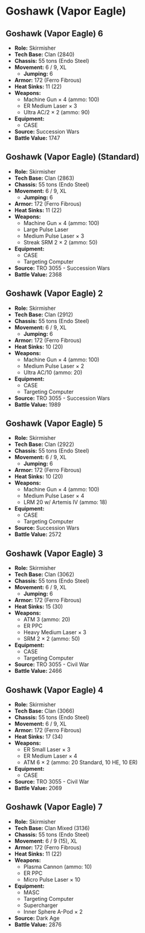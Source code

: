 # Goshawk (Vapor Eagle)
## Goshawk (Vapor Eagle) 6
- **Role:** Skirmisher
- **Tech Base:** Clan (2840)
- **Chassis:** 55 tons (Endo Steel)
- **Movement:** 6 / 9, XL
  - **Jumping:** 6
- **Armor:** 172 (Ferro Fibrous)
- **Heat Sinks:** 11 (22)
- **Weapons:**
  - Machine Gun × 4 (ammo: 100)
  - ER Medium Laser × 3
  - Ultra AC/2 × 2 (ammo: 90)
- **Equipment:**
  - CASE
- **Source:** Succession Wars
- **Battle Value:** 1747

## Goshawk (Vapor Eagle) (Standard)
- **Role:** Skirmisher
- **Tech Base:** Clan (2863)
- **Chassis:** 55 tons (Endo Steel)
- **Movement:** 6 / 9, XL
  - **Jumping:** 6
- **Armor:** 172 (Ferro Fibrous)
- **Heat Sinks:** 11 (22)
- **Weapons:**
  - Machine Gun × 4 (ammo: 100)
  - Large Pulse Laser
  - Medium Pulse Laser × 3
  - Streak SRM 2 × 2 (ammo: 50)
- **Equipment:**
  - CASE
  - Targeting Computer
- **Source:** TRO 3055 - Succession Wars
- **Battle Value:** 2368

## Goshawk (Vapor Eagle) 2
- **Role:** Skirmisher
- **Tech Base:** Clan (2912)
- **Chassis:** 55 tons (Endo Steel)
- **Movement:** 6 / 9, XL
  - **Jumping:** 6
- **Armor:** 172 (Ferro Fibrous)
- **Heat Sinks:** 10 (20)
- **Weapons:**
  - Machine Gun × 4 (ammo: 100)
  - Medium Pulse Laser × 2
  - Ultra AC/10 (ammo: 20)
- **Equipment:**
  - CASE
  - Targeting Computer
- **Source:** TRO 3055 - Succession Wars
- **Battle Value:** 1989

## Goshawk (Vapor Eagle) 5
- **Role:** Skirmisher
- **Tech Base:** Clan (2922)
- **Chassis:** 55 tons (Endo Steel)
- **Movement:** 6 / 9, XL
  - **Jumping:** 6
- **Armor:** 172 (Ferro Fibrous)
- **Heat Sinks:** 10 (20)
- **Weapons:**
  - Machine Gun × 4 (ammo: 100)
  - Medium Pulse Laser × 4
  - LRM 20 w/ Artemis IV (ammo: 18)
- **Equipment:**
  - CASE
  - Targeting Computer
- **Source:** Succession Wars
- **Battle Value:** 2572

## Goshawk (Vapor Eagle) 3
- **Role:** Skirmisher
- **Tech Base:** Clan (3062)
- **Chassis:** 55 tons (Endo Steel)
- **Movement:** 6 / 9, XL
  - **Jumping:** 6
- **Armor:** 172 (Ferro Fibrous)
- **Heat Sinks:** 15 (30)
- **Weapons:**
  - ATM 3 (ammo: 20)
  - ER PPC
  - Heavy Medium Laser × 3
  - SRM 2 × 2 (ammo: 50)
- **Equipment:**
  - CASE
  - Targeting Computer
- **Source:** TRO 3055 - Civil War
- **Battle Value:** 2466

## Goshawk (Vapor Eagle) 4
- **Role:** Skirmisher
- **Tech Base:** Clan (3066)
- **Chassis:** 55 tons (Endo Steel)
- **Movement:** 6 / 9, XL
- **Armor:** 172 (Ferro Fibrous)
- **Heat Sinks:** 17 (34)
- **Weapons:**
  - ER Small Laser × 3
  - ER Medium Laser × 4
  - ATM 6 × 2 (ammo: 20 Standard, 10 HE, 10 ER)
- **Equipment:**
  - CASE
- **Source:** TRO 3055 - Civil War
- **Battle Value:** 2069

## Goshawk (Vapor Eagle) 7
- **Role:** Skirmisher
- **Tech Base:** Clan Mixed (3136)
- **Chassis:** 55 tons (Endo Steel)
- **Movement:** 6 / 9 (15), XL
- **Armor:** 172 (Ferro Fibrous)
- **Heat Sinks:** 11 (22)
- **Weapons:**
  - Plasma Cannon (ammo: 10)
  - ER PPC
  - Micro Pulse Laser × 10
- **Equipment:**
  - MASC
  - Targeting Computer
  - Supercharger
  - Inner Sphere A-Pod × 2
- **Source:** Dark Age
- **Battle Value:** 2876

